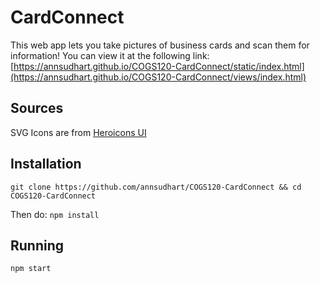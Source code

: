 # CardConnect
This web app lets you take pictures of business cards and scan them for information!
You can view it at the following link: [https://annsudhart.github.io/COGS120-CardConnect/static/index.html](https://annsudhart.github.io/COGS120-CardConnect/views/index.html)

## Sources
SVG Icons are from [Heroicons UI](https://github.com/sschoger/heroicons-ui)

## Installation
``
git clone https://github.com/annsudhart/COGS120-CardConnect && cd COGS120-CardConnect
``

Then do:
``
npm install
``
## Running
``
npm start
``

